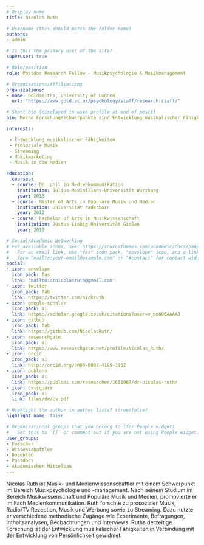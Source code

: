 ```yaml
---
# Display name
title: Nicolas Ruth

# Username (this should match the folder name)
authors:
- admin

# Is this the primary user of the site?
superuser: true

# Role/position
role: Postdoc Research Fellow - Musikpsychologie & Musikmanagement

# Organizations/Affiliations
organizations:
- name: Goldsmiths, University of London
  url: "https://www.gold.ac.uk/psychology/staff/research-staff/"

# Short bio (displayed in user profile at end of posts)
bio: Meine Forschungsschwerpunkte sind Entwicklung musikalischer Fähigkeiten und Persönlichkeit, Streaming, Musikmarketing und -management, Musik in den Medien und prosoziale Musik.

interests:

 - Entwicklung musikalischer Fähigkeiten
 - Prosoziale Musik
 - Streaming
 - Musikmarketing
 - Musik in den Medien

education:
  courses:
  - course: Dr. phil in Medienkommunikation
    institution: Julius-Maximilians-Universität Würzburg
    year: 2018
  - course: Master of Arts in Populäre Musik und Medien
    institution: Universität Paderborn
    year: 2012
  - course: Bachelor of Arts in Musikwissenschaft
    institution: Justus-Liebig-Universität Gießen
    year: 2010

# Social/Academic Networking
# For available icons, see: https://sourcethemes.com/academic/docs/page-builder/#icons
#   For an email link, use "fas" icon pack, "envelope" icon, and a link in the
#   form "mailto:your-email@example.com" or "#contact" for contact widget.
social:
- icon: envelope
  icon_pack: fas
  link: 'mailto:drnicolasruth@gmail.com' 
- icon: twitter
  icon_pack: fab
  link: https://twitter.com/nickruth
- icon: google-scholar
  icon_pack: ai
  link: https://scholar.google.co.uk/citations?user=v_bo6OEAAAAJ
- icon: github
  icon_pack: fab
  link: https://github.com/NicolasRuth/
- icon: researchgate
  icon_pack: ai
  link: https://www.researchgate.net/profile/Nicolas_Ruth/
- icon: orcid
  icon_pack: ai
  link: http://orcid.org/0000-0002-4189-3162
- icon: publons
  icon_pack: ai
  link: https://publons.com/researcher/1601967/dr-nicolas-ruth/
- icon: cv-square
  icon_pack: ai
  link: files/de/cv.pdf

# Highlight the author in author lists? (true/false)
highlight_name: false

# Organizational groups that you belong to (for People widget)
#   Set this to `[]` or comment out if you are not using People widget.
user_groups:
- Forscher
- Wissenschaftler
- Dozenten
- Postdocs
- Akademischer Mittelbau
---
```


Nicolas Ruth ist Musik- und Medienwissenschaftler mit einem Schwerpunkt im Bereich Musikpsychologie und -management. Nach seinem Studium im Bereich Musikwissenschaft und Populäre Musik und Medien, promovierte er im Fach Medienkommunikation. Ruth forschte zu prosozialer Musik, Radio/TV Rezeption, Musik und Werbung sowie zu Streaming. Dazu nutzte er verschiedene methodische Zugänge wie Experimente, Befragungen, Inthaltsanalysen, Beobachtungen und Interviews. Ruths derzeitige Forschung ist der Entwicklung musikalischer Fähigkeiten in Verbindung mit der Entwicklung von Persönlichkeit gewidmet.
